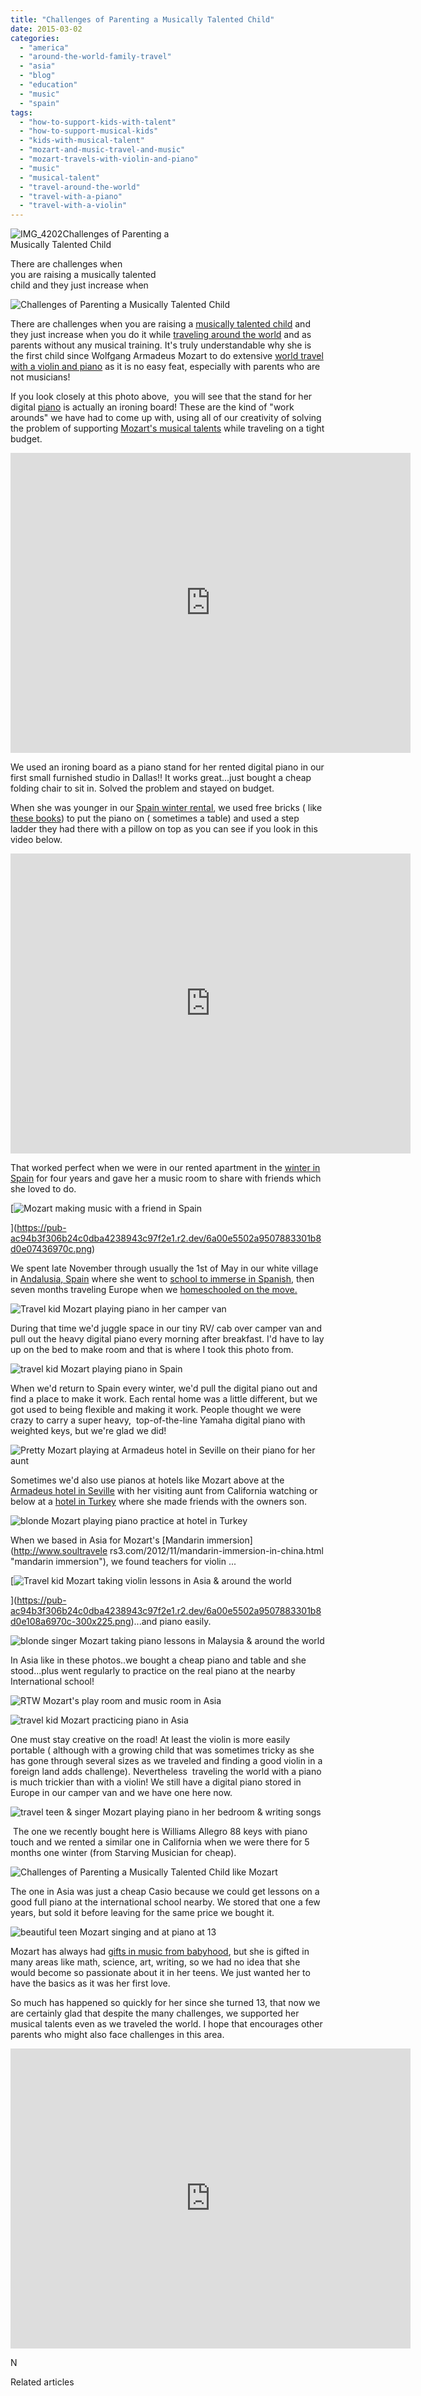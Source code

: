 ```yaml
---
title: "Challenges of Parenting a Musically Talented Child"
date: 2015-03-02
categories: 
  - "america"
  - "around-the-world-family-travel"
  - "asia"
  - "blog"
  - "education"
  - "music"
  - "spain"
tags: 
  - "how-to-support-kids-with-talent"
  - "how-to-support-musical-kids"
  - "kids-with-musical-talent"
  - "mozart-and-music-travel-and-music"
  - "mozart-travels-with-violin-and-piano"
  - "music"
  - "musical-talent"
  - "travel-around-the-world"
  - "travel-with-a-piano"
  - "travel-with-a-violin"
---
```


![IMG_4202](https://pub-ac94b3f306b24c0dba4238943c97f2e1.r2.dev/6a00e5502a9507883301a51175ccea970c.jpg)Challenges of Parenting a  
Musically Talented Child  
  
There are challenges when  
you are raising a musically talented  
child and they just increase when 

<!--more-->  
![Challenges of Parenting a Musically Talented Child](https://pub-ac94b3f306b24c0dba4238943c97f2e1.r2.dev/6a00e5502a9507883301b7c757349f970b.png)  
  
There are challenges when you are raising a [musically talented child](https://pub-ac94b3f306b24c0dba4238943c97f2e1.r2.dev/2014/03/mozart-beautiful-teen-singer-songwriter-musician.html "Music talented teen singer/ songwriter/musician") and they just increase when you do it while [traveling around the world](https://pub-ac94b3f306b24c0dba4238943c97f2e1.r2.dev/2012/12/around-the-world-family-travel.html "traveling around the world as a family ") and as parents without any musical training. It's truly understandable why she is the first child since Wolfgang Armadeus Mozart to do extensive [world travel with a violin and piano](https://pub-ac94b3f306b24c0dba4238943c97f2e1.r2.dev/2014/02/mozart-plays-mozart-and-more-violin-and-piano-performance.html "beautiful teen girl Mozart plays mozart on piano and violin") as it is no easy feat, especially with parents who are not musicians!  
  
If you look closely at this photo above,  you will see that the stand for her digital [piano](https://pub-ac94b3f306b24c0dba4238943c97f2e1.r2.dev/2007/12/pool-play-piano.html "piano playing kid") is actually an ironing board! These are the kind of "work arounds" we have had to come up with, using all of our creativity of solving the problem of supporting [Mozart's musical talents](https://pub-ac94b3f306b24c0dba4238943c97f2e1.r2.dev/2015/02/teen-mozart-singing-red-carpet-grammys.html "teen Mozart's singer on red carpet at Grammy gala") while traveling on a tight budget.   
  

<iframe allowfullscreen src="https://www.youtube.com/embed/0Ar90wOnWnM" frameborder="0" height="480" width="640"></iframe>

  
  
  
We used an ironing board as a piano stand for her rented digital piano in our first small furnished studio in Dallas!! It works great...just bought a cheap folding chair to sit in. Solved the problem and stayed on budget.   
  
When she was younger in our [Spain winter rental](https://pub-ac94b3f306b24c0dba4238943c97f2e1.r2.dev/2009/11/lifestyle-design-a-winter-in-spain-extendedtravel-digitalnomad-miniretirement-4hww-travel.html "how to do a winter rental in spain"), we used free bricks ( like [these books](https://pub-ac94b3f306b24c0dba4238943c97f2e1.r2.dev/2011/08/minimalist-living-family-travel-lifestyle-books.html "minimalist books")) to put the piano on ( sometimes a table) and used a step ladder they had there with a pillow on top as you can see if you look in this video below.  
  
  

<iframe allowfullscreen src="https://www.youtube.com/embed/iStDimptpOU" frameborder="0" height="480" width="640"></iframe>

  
  
That worked perfect when we were in our rented apartment in the [winter in Spain](https://pub-ac94b3f306b24c0dba4238943c97f2e1.r2.dev/2009/11/whats-a-spain-winter-rental-like-extended-travel-digital-nomad-4hww-vacation-.html "what is a winter rental in spain like") for four years and gave her a music room to share with friends which she loved to do.   
  
  
[![Mozart making music with a friend in Spain](https://pub-ac94b3f306b24c0dba4238943c97f2e1.r2.dev/6a00e5502a9507883301b8d0e07436970c.png "Mozart making music with a friend in Spain")  
  
](https://pub-ac94b3f306b24c0dba4238943c97f2e1.r2.dev/6a00e5502a9507883301b8d0e07436970c.png)  
  
  
  
  
  
  
  
  
  
  
  
  
  
We spent late November through usually the 1st of May in our white village in [Andalusia, Spain](https://pub-ac94b3f306b24c0dba4238943c97f2e1.r2.dev/2010/06/family-travel-tips-in-spains-costa-del-sol-countryside-adventures-mediterranean-beaches-photography-.html "family travel tips Costa del Sol") where she went to [school to immerse in Spanish](https://pub-ac94b3f306b24c0dba4238943c97f2e1.r2.dev/2013/05/learning-spanish-in-spain.html "learning spanish in spain"), then seven months traveling Europe when we [homeschooled on the move.](https://pub-ac94b3f306b24c0dba4238943c97f2e1.r2.dev/2010/03/long-term-family-travel-homeschool-roadschool-world-school-digitalnomad-lifestyle-design-virtual-.html "homeschool and travel ")   
  
![Travel kid Mozart playing piano in her camper van](https://pub-ac94b3f306b24c0dba4238943c97f2e1.r2.dev/6a00e5502a9507883301b7c7572ead970b.png)  
  
During that time we'd juggle space in our tiny RV/ cab over camper van and pull out the heavy digital piano every morning after breakfast. I'd have to lay up on the bed to make room and that is where I took this photo from.   
  
![travel kid Mozart playing piano in Spain](https://pub-ac94b3f306b24c0dba4238943c97f2e1.r2.dev/6a00e5502a9507883301bb07faf4ab970d.png)  
  
When we'd return to Spain every winter, we'd pull the digital piano out and find a place to make it work. Each rental home was a little different, but we got used to being flexible and making it work. People thought we were crazy to carry a super heavy,  top-of-the-line Yamaha digital piano with weighted keys, but we're glad we did!  
  
![Pretty Mozart playing at Armadeus hotel in Seville on their piano for her aunt](https://pub-ac94b3f306b24c0dba4238943c97f2e1.r2.dev/6a00e5502a9507883301b8d0e07517970c.png)  
  
Sometimes we'd also use pianos at hotels like Mozart above at the [Armadeus hotel in Seville](https://pub-ac94b3f306b24c0dba4238943c97f2e1.r2.dev/2008/04/hello-amadeus.html "amadeus hotel in seville spain") with her visiting aunt from California watching or below at a [hotel in Turkey](https://pub-ac94b3f306b24c0dba4238943c97f2e1.r2.dev/2007/08/kalehan-kindred.html "best hotel in turkey") where she made friends with the owners son.   
  
![blonde Mozart playing piano practice at hotel in Turkey](https://pub-ac94b3f306b24c0dba4238943c97f2e1.r2.dev/6a00e5502a9507883301b7c7572fc1970b.png)  
  
When we based in Asia for Mozart's [Mandarin immersion](http://www.soultravele
rs3.com/2012/11/mandarin-immersion-in-china.html "mandarin immersion"), we found teachers for violin ...  
  
[![Travel kid Mozart taking violin lessons in Asia & around the world](https://pub-ac94b3f306b24c0dba4238943c97f2e1.r2.dev/6a00e5502a9507883301b8d0e108a6970c.png "Travel kid Mozart taking violin lessons in Asia & around the world")  
  
](https://pub-ac94b3f306b24c0dba4238943c97f2e1.r2.dev/6a00e5502a9507883301b8d0e108a6970c-300x225.png)...and piano easily.   
  
![blonde singer Mozart taking piano lessons in Malaysia & around the world](https://pub-ac94b3f306b24c0dba4238943c97f2e1.r2.dev/6a00e5502a9507883301b7c757c16a970b.png)

  
In Asia like in these photos..we bought a cheap piano and table and she stood...plus went regularly to practice on the real piano at the nearby International school!

  
![RTW Mozart's play room and music room in Asia](https://pub-ac94b3f306b24c0dba4238943c97f2e1.r2.dev/6a00e5502a9507883301bb07fb89ab970d.png)  
  
![travel kid Mozart practicing piano in Asia](https://pub-ac94b3f306b24c0dba4238943c97f2e1.r2.dev/6a00e5502a9507883301b7c757c1a3970b.png)  
  
  
One must stay creative on the road! At least the violin is more easily portable ( although with a growing child that was sometimes tricky as she has gone through several sizes as we traveled and finding a good violin in a foreign land adds challenge). Nevertheless  traveling the world with a piano is much trickier than with a violin! We still have a digital piano stored in Europe in our camper van and we have one here now.   
  
![travel teen & singer Mozart playing piano in her bedroom & writing songs ](https://pub-ac94b3f306b24c0dba4238943c97f2e1.r2.dev/6a00e5502a9507883301bb07fb89e7970d.png)  
  
  
 The one we recently bought here is Williams Allegro 88 keys with piano touch and we rented a similar one in California when we were there for 5 months one winter (from Starving Musician for cheap).  
  
![Challenges of Parenting a Musically Talented Child like Mozart](https://pub-ac94b3f306b24c0dba4238943c97f2e1.r2.dev/6a00e5502a9507883301b7c757c1f8970b.png)  
  
  
The one in Asia was just a cheap Casio because we could get lessons on a good full piano at the international school nearby. We stored that one a few years, but sold it before leaving for the same price we bought it.   
  
![beautiful teen Mozart singing and at piano at 13](https://pub-ac94b3f306b24c0dba4238943c97f2e1.r2.dev/6a00e5502a9507883301b8d0e10977970c.png)  
  
  
Mozart has always had [gifts in music from babyhood](https://pub-ac94b3f306b24c0dba4238943c97f2e1.r2.dev/2009/07/family-travel-photoengland-globe-theatre-king-lear.html "Travel kid Mozart's music gifts from baby"), but she is gifted in many areas like math, science, art, writing, so we had no idea that she would become so passionate about it in her teens. We just wanted her to have the basics as it was her first love.  
  
So much has happened so quickly for her since she turned 13, that now we are certainly glad that despite the many challenges, we supported her musical talents even as we traveled the world. I hope that encourages other parents who might also face challenges in this area. 

<iframe allowfullscreen src="https://www.youtube.com/embed/hr2e2nSYp3M" frameborder="0" height="480" width="640"></iframe>

N 

Related articles

